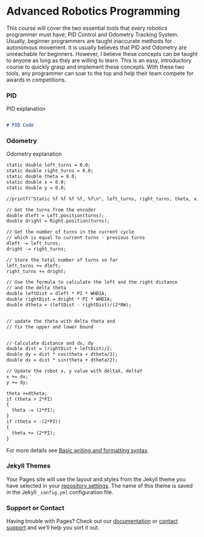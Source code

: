 # Advanced Robotics Programming

This course will cover the two essential tools that every robotics programmer must have; PID Control and Odometry Tracking System. Usually, beginner programmers are taught inaccurate methods for autonomous movement. It is usually believes that PID and Odometry are unreachable for beginners. However, I believe these concepts can be taught to anyone as long as they are willing to learn. This is an easy, introductory course to quickly grasp and implement these concepts. With these two tools, any programmer can soar to the top and help their team compete for awards in competitions.

### PID

PID explanation

```markdown

# PID Code


```


### Odometry

Odometry explanation

```markdown
static double left_turns = 0.0;
static double right_turns = 0.0;
static double theta = 0.0;
static double x = 0.0;
static double y = 0.0;

//printf("Static %f %f %f %f, %f\n", left_turns, right_turns, theta, x, y);

// Get the turns from the encoder
double dleft = Left.position(turns);
double dright = Right.position(turns);

// Get the number of turns in the current cycle
// which is equal to current turns - previous turns
dleft -= left_turns;
dright -= right_turns;

// Store the total number of turns so far 
left_turns += dleft;
right_turns += dright;

// Use the formula to calculate the left and the right distance
// and the delta theta
double leftDist = dleft * PI * WHDIA;
double rightDist = dright * PI * WHDIA;
double dtheta = (leftDist - rightDist)/(2*RW);


// update the theta with delta theta and 
// fix the upper and lower bound


// Calculate distance and dx, dy
double dist = (rightDist + leftDist)/2;
double dy = dist * cos(theta + dtheta/2);
double dx = dist * sin(theta + dtheta/2);

// Update the robot x, y value with deltaX, deltaY
x += dx;
y += dy;

theta +=dtheta;
if (theta > 2*PI)
{
  theta -= (2*PI);
}
if (theta < -(2*PI))
{
  theta += (2*PI);
}
```


For more details see [Basic writing and formatting syntax](https://docs.github.com/en/github/writing-on-github/getting-started-with-writing-and-formatting-on-github/basic-writing-and-formatting-syntax).

### Jekyll Themes

Your Pages site will use the layout and styles from the Jekyll theme you have selected in your [repository settings](https://github.com/srikrishna2006/srikrishna2006.github.io/settings/pages). The name of this theme is saved in the Jekyll `_config.yml` configuration file.

### Support or Contact

Having trouble with Pages? Check out our [documentation](https://docs.github.com/categories/github-pages-basics/) or [contact support](https://support.github.com/contact) and we’ll help you sort it out.
